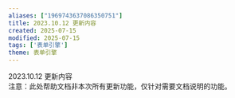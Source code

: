 ```yaml
---
aliases: ["1969743637086350751"]
title: 2023.10.12 更新内容
created: 2025-07-15
modified: 2025-07-15
tags: ['表单引擎']
theme: 表单引擎
---
```


2023.10.12 更新内容  
注意：此处帮助文档非本次所有更新功能，仅针对需要文档说明的功能。